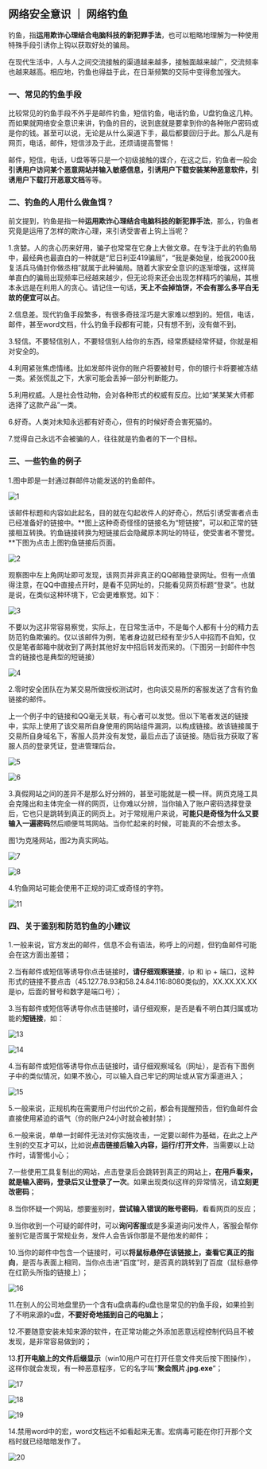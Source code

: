 ## 网络安全意识 ｜ 网络钓鱼
钓鱼，指**运用欺诈心理结合电脑科技的新犯罪手法**，也可以粗略地理解为一种使用特殊手段引诱你上钩以获取好处的骗局。

在现代生活中，人与人之间交流接触的渠道越来越多，接触面越来越广，交流频率也越来越高。相应地，钓鱼也得益于此，在日渐频繁的交际中变得愈加强大。 

### 一、常见的钓鱼手段

比较常见的钓鱼手段不外乎是邮件钓鱼，短信钓鱼，电话钓鱼，U盘钓鱼这几种。而如果就网络安全意识来讲，钓鱼的目的，说到底就是要拿到你的各种账户密码或是你的钱。甚至可以说，无论是从什么渠道下手，最后都要回归于此。那么凡是有网页，电话，邮件，短信涉及于此，还烦请提高警惕！

邮件，短信，电话，U盘等等只是一个初级接触的媒介，在这之后，钓鱼者一般会**引诱用户访问某个恶意网站并输入敏感信息，引诱用户下载安装某种恶意软件，引诱用户下载打开恶意文档**等等。




### 二、钓鱼的人用什么做鱼饵？
前文提到，钓鱼是指一种**运用欺诈心理结合电脑科技的新犯罪手法**，那么，钓鱼者究竟是运用了怎样的欺诈心理，来引诱受害者上钩上当呢？

1.贪婪。人的贪心历来好用，骗子也常常在它身上大做文章。在专注于此的钓鱼局中，最经典也最直白的一种就是“尼日利亚419骗局”，“我是秦始皇，给我2000我复活兵马俑封你做丞相”就属于此种骗局。随着大家安全意识的逐渐增强，这样简单直白的骗局出现频率已经越来越少，但无论将来还会出现怎样精巧的骗局，其根本永远是在利用人的贪心。请记住一句话，**天上不会掉馅饼，不会有那么多平白无故的便宜可以占**。

2.信息差。现代钓鱼手段繁多，有很多奇技淫巧是大家难以想到的。短信，电话，邮件，甚至word文档，什么钓鱼手段都有可能，只有想不到，没有做不到。

3.轻信。不要轻信别人，不要轻信别人给你的东西，经常质疑经常怀疑，你就是相对安全的。

4.利用紧张焦虑情绪。比如发邮件说你的账户将要被封号，你的银行卡将要被冻结一类。紧张慌乱之下，大家可能会丢掉一部分判断能力。

5.利用权威。人是社会性动物，会对各种形式的权威有反应。比如“某某某大师都选择了这款产品”一类。

6.好奇。人类对未知永远都有好奇心，但有的时候好奇会害死猫的。

7.觉得自己永远不会被骗的人，往往就是钓鱼者的下一个目标。



### 三、一些钓鱼的例子

1.图中即是一封通过群邮件功能发送的钓鱼邮件。

![1](./1.png)

该邮件标题和内容如此起名，目的就在勾起收件人的好奇心，然后引诱受害者点击已经准备好的链接中。**图上这种奇奇怪怪的链接名为“短链接”，可以和正常的链接相互转换。钓鱼链接转换为短链接后会隐藏原本网址的特征，使受害者不警觉。**下图为点击上图钓鱼链接后页面。

![2](./2.png)

观察图中左上角网址即可发现，该网页并非真正的QQ邮箱登录网址。但有一点值得注意，在QQ中直接点开时，是看不见网址的，只能看见网页标题“登录”。也就是说，在类似这种环境下，它会更难察觉。如下：

![3](./3.jpg)

不要以为这非常容易察觉，实际上，在日常生活中，不是每个人都有十分的精力去防范钓鱼欺骗的。仅以该邮件为例，笔者身边就已经有至少5人中招而不自知，仅仅是笔者邮箱中就收到了两封其他好友中招后转发而来的。（下图另一封邮件中包含的链接也是典型的短链接）

![4](./4.png)

2.零时安全团队在为某交易所做授权测试时，也向该交易所的客服发送了含有钓鱼链接的邮件。

上一个例子中的链接和QQ毫无关联，有心者可以发觉。但以下笔者发送的链接中，实际上使用了该交易所自身使用的网站组件漏洞，以构成链接。故该链接属于交易所自身域名下，客服人员并没有发觉，最后点击了该链接。随后我方获取了客服人员的登录凭证，登进管理后台。

![5](./5.jpg)

![6](./6.jpg)

3.真假网站之间的差异不是那么好分辨的，甚至可能就是一模一样。网页克隆工具会克隆出和主体完全一样的网页，让你难以分辨，当你输入了账户密码选择登录后，它也只是跳转到真正的网页上。对于常规用户来说，**可能只是奇怪为什么又要输入一遍密码**然后顺便骂骂网站。当你忙起来的时候，可能真的不会想太多。

图1为克隆网站，图2为真实网站。

![7](./7.png)

![8](./8.png)

4.钓鱼网站可能会使用不正规的词汇或奇怪的字符。

![11](./11.png)



### 四、关于鉴别和防范钓鱼的小建议

1.一般来说，官方发出的邮件，信息不会有语法，称呼上的问题，但钓鱼邮件可能会在这方面出差错；

2.当有邮件或短信等诱导你点击链接时，**请仔细观察链接**，ip 和 ip + 端口，这种形式的链接不要点击（45.127.78.93和58.24.84.116:8080类似的，XX.XX.XX.XX是ip，后面的冒号和数字是端口号）；

3.当有邮件或短信等诱导你点击链接时，请仔细观察，是否是看不明白其归属或功能的**短链接**，如：

![13](./13.png)

![14](./14.png)

4.当有邮件或短信等诱导你点击链接时，请仔细观察域名（网址），是否有下图例子中的类似情况，如果不放心，可以输入自己牢记的网址或从官方渠道进入；

![15](./15.png)

5.一般来说，正规机构在需要用户付出代价之前，都会有提醒预告，但钓鱼邮件会直接使用紧迫的语气（你的账户24小时就会被封禁）；

6.一般来说，单单一封邮件无法对你实施攻击，一定要以邮件为基础，在此之上产生别的交互才可以，比如说**点击链接后输入内容，运行/打开文件**，当需要以上动作时，请警惕小心；

7.一些使用工具复制出的网站，点击登录后会跳转到真正的网站上，**在用戶看来，就是输入密码，登录后又让登录了一次**。如果出现类似这样的异常情况，请**立刻更改密码**；

8.当你怀疑一个网站，想要鉴别时，**尝试输入错误的账号密码**，看看网页的反应；

9.当你收到一个可疑的邮件时，可以**询问客服**或是多渠道询问发件人，客服会帮你鉴别它是否属于常规业务，发件人会告诉你那是不是他发的邮件；

10.当你的邮件中包含一个链接时，可以**将鼠标悬停在该链接上，查看它真正的指向**，是否与表面上相同，当你点击进“百度”时，是否真的跳转到了百度（鼠标悬停在红箭头所指的链接上）；

![16](./16.png)

11.在别人的公司地盘里扔一个含有u盘病毒的u盘也是常见的钓鱼手段，如果捡到了不明来源的u盘，**不要好奇地插到自己的电脑上**；

12.不要随意安装未知来源的软件，在正常功能之外添加恶意远程控制代码且不被发现，是非常容易做到的；

13.**打开电脑上的文件后缀显示**（win10用户可在打开任意文件夹后按下图操作），这样你就会发现，有一种恶意程序，它的名字叫“**聚会照片.jpg.exe**“；

![17](./17.png)

![18](./18.png)

![19](./19.png)

14.禁用word中的宏，word文档远不如看起来无害。宏病毒可能在你打开那个文档时就已经暗暗发作了。

![20](C:\Users\HP\Desktop\钓鱼\20.png)